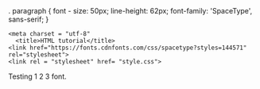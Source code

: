 <html>                                           
  <head>
    . paragraph {
  font - size: 50px;
  line-height: 62px;
  font-family: 'SpaceType', sans-serif;
  }
    
    <meta charset = "utf-8"
      <title>HTML tutorial</title>
    <link href="https://fonts.cdnfonts.com/css/spacetype?styles=144571" rel="stylesheet">
    <link rel = "stylesheet" href= "style.css">
  </head>
  <body>
  <p class = "paragraph"> Testing 1 2 3 font. </p>
  </body>
  </html>
 

